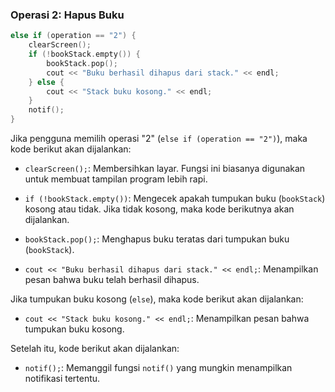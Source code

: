 ### Operasi 2: Hapus Buku
```cpp
else if (operation == "2") {
    clearScreen();
    if (!bookStack.empty()) {
        bookStack.pop();
        cout << "Buku berhasil dihapus dari stack." << endl;
    } else {
        cout << "Stack buku kosong." << endl;
    }
    notif();
}
```

Jika pengguna memilih operasi "2" (`else if (operation == "2")`), maka kode berikut akan dijalankan:

- `clearScreen();`: Membersihkan layar. Fungsi ini biasanya digunakan untuk membuat tampilan program lebih rapi.

- `if (!bookStack.empty())`: Mengecek apakah tumpukan buku (`bookStack`) kosong atau tidak. Jika tidak kosong, maka kode berikutnya akan dijalankan.

- `bookStack.pop();`: Menghapus buku teratas dari tumpukan buku (`bookStack`).

- `cout << "Buku berhasil dihapus dari stack." << endl;`: Menampilkan pesan bahwa buku telah berhasil dihapus.

Jika tumpukan buku kosong (`else`), maka kode berikut akan dijalankan:

- `cout << "Stack buku kosong." << endl;`: Menampilkan pesan bahwa tumpukan buku kosong.

Setelah itu, kode berikut akan dijalankan:

- `notif();`: Memanggil fungsi `notif()` yang mungkin menampilkan notifikasi tertentu.